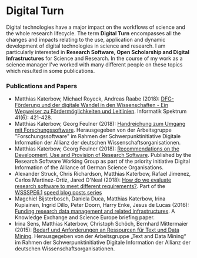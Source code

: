 # Digital Turn
Digital technologies have a major impact on the workflows of science and the whole research lifecycle. The term **Digital Turn** encompasses all the changes and impacts relating to the use, application and dynamic development of digital technologies in science and research. I am particularly interested in **Research Software, Open Scholarship and Digital Infrastructures** for Science and Research. In the course of my work as a science manager I've worked with many different people on these topics which resulted in some publications.

### Publications and Papers
* Matthias Katerbow, Michael Royeck, Andreas Raabe (2018): [DFG-Förderung und der digitale Wandel in den Wissenschaften - Ein Wegweiser zu Fördermöglichkeiten und Leitlinien](https://doi.org/10.1007/s00287-018-01135-0). Informatik Spektrum 41(6): 421-428. 
* Matthias Katerbow, Georg Feulner (2018): [Handreichung zum Umgang mit Forschungssoftware](https://doi.org/10.5281/zenodo.1172970). Herausgegeben von der Arbeitsgruppe "Forschungssoftware" im Rahmen der Schwerpunktinitiative Digitale Information der Allianz der deutschen Wissenschaftsorganisationen.
* Matthias Katerbow, Georg Feulner (2018): [Recommendations on the Development, Use and Provision of Research Software](https://zenodo.org/record/1172988). Published by the Research Software Working Group as part of the priority initiative Digital Information of the Alliance of German Science Organisations.
* Alexander Struck, Chris Richardson, Matthias Katerbow, Rafael Jimenez, Carlos Martinez-Ortiz, Jared O'Neal (2018): [How do we evaluate research software to meet different requirements?](https://software.ac.uk/blog/2018-11-27-how-do-we-evaluate-research-software-meet-different-requirements). Part of the [WSSSPE6.1](http://wssspe.researchcomputing.org.uk/wssspe6-1/) [speed blog posts series](https://software.ac.uk/tags/wssspe61-speed-blog-posts)
* Magchiel Bijsterbosch, Daniela Duca, Matthias Katerbow, Irina Kupiainen, Ingrid Dillo, Peter Doorn, Harry Enke, Jesus de Lucas (2016): [Funding research data management and related infrastructures](http://repository.jisc.ac.uk/6402/1/Funding_RDM_%26_Related_Infratsructures_MAY2016_v7.pdf). A Knowledge Exchange and Science Europe briefing paper.
* Irina Sens, Matthias Katerbow, Christoph Schöch, Bernhard Mittermaier (2015): [Bedarf und Anforderungen an Ressourcen für Text und Data Mining](https://zenodo.org/record/32584). Herausgegeben von der Arbeitsgruppe „Text and Data Mining“ im Rahmen der Schwerpunktinitiative Digitale Information der Allianz der deutschen Wissenschaftsorganisationen.
